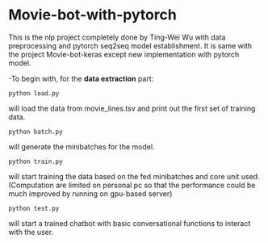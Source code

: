 # Movie-bot-with-pytorch
This is the nlp project completely done by Ting-Wei Wu with data preprocessing and pytorch seq2seq model establishment.
It is same with the project Movie-bot-keras except new implementation with pytorch model.

-To begin with, for the **data extraction** part:
```
python load.py
```
will load the data from movie_lines.tsv and print out the first set of training data.
```
python batch.py
```
will generate the minibatches for the model.
```
python train.py
```
will start training the data based on the fed minibatches and core unit used. <br>
(Computation are limited on personal pc so that the performance could be much improved by running on gpu-based server)
```
python test.py
```
will start a trained chatbot with basic conversational functions to interact with the user.

